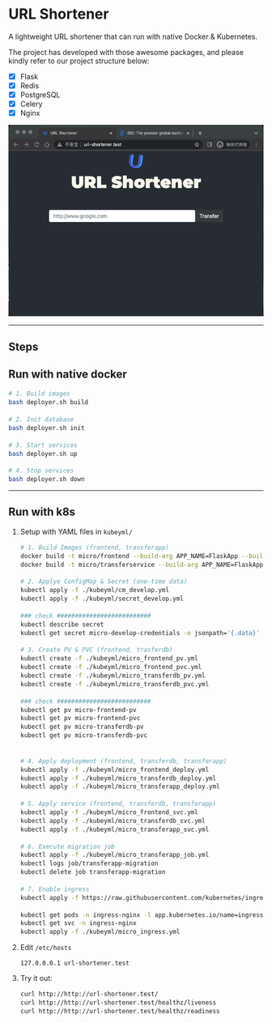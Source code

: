 # URL Shortener

A lightweight URL shortener that can run with native Docker & Kubernetes.

The project has developed with those awesome packages, and please kindly refer to our project structure below:
- [x] Flask
- [x] Redis
- [x] PostgreSQL
- [x] Celery
- [x] Nginx

![image](exampleimg/demo.gif)

___
## Steps
## Run with native docker

```sh
# 1. Build images
bash deployer.sh build

# 2. Init database
bash deployer.sh init

# 3. Start services
bash deployer.sh up

# 4. Stop services
bash deployer.sh down
```
___
## Run with k8s
1. Setup with YAML files in `kubeyml/`
    ```sh
    # 1. Build Images (frontend, transferapp)
    docker build -t micro/frontend --build-arg APP_NAME=FlaskApp --build-arg FLASK_APP=main.py ./apps/frontend
    docker build -t micro/transferservice --build-arg APP_NAME=FlaskApp --build-arg FLASK_APP=main.py ./apps/transferservice

    # 2. Applye ConfigMap & Secret (one-time data)
    kubectl apply -f ./kubeyml/cm_develop.yml
    kubectl apply -f ./kubeyml/secret_develop.yml

    ### check ##########################
    kubectl describe secret
    kubectl get secret micro-develop-credentials -o jsonpath='{.data}'

    # 3. Create PV & PVC (frontend, trasferdb)
    kubectl create -f ./kubeyml/micro_frontend_pv.yml
    kubectl create -f ./kubeyml/micro_frontend_pvc.yml
    kubectl create -f ./kubeyml/micro_transferdb_pv.yml
    kubectl create -f ./kubeyml/micro_transferdb_pvc.yml

    ### check ##########################
    kubectl get pv micro-frontend-pv
    kubectl get pv micro-frontend-pvc
    kubectl get pv micro-transferdb-pv
    kubectl get pv micro-transferdb-pvc


    # 4. Apply deployment (frontend, transferdb, transferapp)
    kubectl apply -f ./kubeyml/micro_frontend_deploy.yml
    kubectl apply -f ./kubeyml/micro_transferdb_deploy.yml
    kubectl apply -f ./kubeyml/micro_transferapp_deploy.yml

    # 5. Apply service (frontend, transferdb, transferapp)
    kubectl apply -f ./kubeyml/micro_frontend_svc.yml
    kubectl apply -f ./kubeyml/micro_transferdb_svc.yml
    kubectl apply -f ./kubeyml/micro_transferapp_svc.yml

    # 6. Execute migration job
    kubectl apply -f ./kubeyml/micro_transferapp_job.yml
    kubectl logs job/transferapp-migration
    kubectl delete job transferapp-migration

    # 7. Enable ingress
    kubectl apply -f https://raw.githubusercontent.com/kubernetes/ingress-nginx/controller-v0.34.1/deploy/static/provider/do/deploy.yaml

    kubectl get pods -n ingress-nginx -l app.kubernetes.io/name=ingress-nginx --watch
    kubectl get svc -n ingress-nginx
    kubectl apply -f ./kubeyml/micro_ingress.yml

    ```
2. Edit `/etc/hosts`
    ```
    127.0.0.0.1 url-shortener.test
    ```

3. Try it out:

    ```sh
    curl http://http://url-shortener.test/
    curl http://http://url-shortener.test/healthz/liveness
    curl http://http://url-shortener.test/healthz/readiness
    ```
